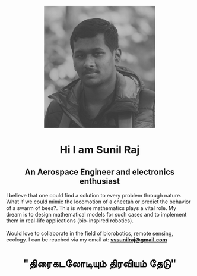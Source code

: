 

<link rel="stylesheet" href="./style.css">

<p align="center">
  <img class="image" src="images/download.png" alt="Ini gambar">
</p>

<h1 align="center"> Hi I am Sunil Raj </h1> 

<h2 align="center"> An Aerospace Engineer and electronics enthusiast </h2>

<div class="container">
  
I believe that one could find a solution to every problem through nature. What if we could mimic the locomotion of a cheetah or predict the behavior of a swarm of bees?. This is  where mathematics plays a vital role. My dream is to design mathematical models for such cases and to implement them in real-life applications (bio-inspired robotics).<br>
<br>
Would love to collaborate in the field of biorobotics, remote sensing, ecology. I can be reached via my email at: <b>vssunilraj@gmail.com</b>

</div>
<h1 align="center"> "திரைகடலோடியும் திரவியம் தேடு" </h1> 





